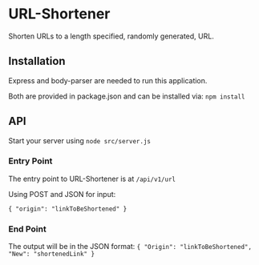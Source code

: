 # URL-Shortener

Shorten URLs to a length specified, randomly generated, URL.

## Installation

Express and body-parser are needed to run this application.

Both are provided in package.json and can be installed via:
`npm install`  

## API

Start your server using `node src/server.js`

### Entry Point

The entry point to URL-Shortener is at `/api/v1/url`

Using POST and JSON for input:

`{
  "origin": "linkToBeShortened"
}`

### End Point

The output will be in the JSON format:
`{
  "Origin": "linkToBeShortened",
  "New": "shortenedLink"
}`
